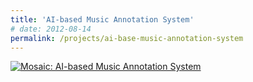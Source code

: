 ```yaml
---
title: 'AI-based Music Annotation System'
# date: 2012-08-14
permalink: /projects/ai-base-music-annotation-system
---
```


[![Mosaic: AI-based Music Annotation System](https://img.youtube.com/vi/BfQwopm4_TU/0.jpg)](https://www.youtube.com/watch?v=BfQwopm4_TU)